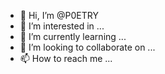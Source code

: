 - 👋 Hi, I’m @P0ETRY
- 👀 I’m interested in ...
- 🌱 I’m currently learning ...
- 💞️ I’m looking to collaborate on ...
- 📫 How to reach me ...

<!---
P0ETRY/P0ETRY is a ✨ special ✨ repository because its `README.md` (this file) appears on your GitHub profile.
You can click the Preview link to take a look at your changes.
--->
